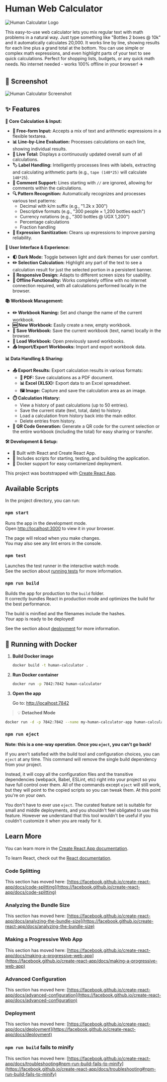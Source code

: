 # Human Web Calculator

![Human Calculator Logo](./public/favicon.svg)

This easy-to-use web calculator lets you mix regular text with math problems in a natural way. Just type something like "Bottles 2 boxes @ 10k" and it automatically calculates 20,000. It works line by line, showing results for each line plus a grand total at the bottom. You can use simple or complex math expressions, and even highlight parts of your text to see quick calculations. Perfect for shopping lists, budgets, or any quick math needs. No internet needed - works 100% offline in your browser! ✈️

## 📸 Screenshot

![Human Calculator Screenshot](./HumanCalculator_screenshot.png)

## ✨ Features

**🔢 Core Calculation & Input:**

- **📝 Free-form Input:** Accepts a mix of text and arithmetic expressions in a flexible textarea.
- **📊 Line-by-Line Evaluation:** Processes calculations on each line, showing individual results.
- **💯 Live Total:** Displays a continuously updated overall sum of all calculations.
- **🏷️ Label Handling:** Intelligently processes lines with labels, extracting and calculating arithmetic parts (e.g., `tape (140*25)` will calculate `140*25`).
- **💬 Comment Support:** Lines starting with `//` are ignored, allowing for comments within the calculations.
- **🔍 Pattern Recognition:** Automatically recognizes and processes various text patterns:
  - Decimal with k/m suffix (e.g., "1.2k x 300")
  - Descriptive formats (e.g., "300 people × 1,200 bottles each")
  - Currency notations (e.g., "300 bottles @ UGX 1,200")
  - Percentage calculations
  - Fraction handling
- **🧹 Expression Sanitization:** Cleans up expressions to improve parsing reliability.

**🎨 User Interface & Experience:**

- **🌓 Dark Mode:** Toggle between light and dark themes for user comfort.
- **✏️ Selection Calculation:** Highlight any part of the text to see a calculation result for just the selected portion in a persistent banner.
- **📱 Responsive Design:** Adapts to different screen sizes for usability.
- **🔌 Offline Functionality:** Works completely offline with no internet connection required, with all calculations performed locally in the browser.

**📚 Workbook Management:**

- **✏️ Workbook Naming:** Set and change the name of the current workbook.
- **🆕 New Workbook:** Easily create a new, empty workbook.
- **💾 Save Workbook:** Save the current workbook (text, name) locally in the browser.
- **📂 Load Workbook:** Open previously saved workbooks.
- **📤 Import/Export Workbooks:** Import and export workbook data.

**📊 Data Handling & Sharing:**

- **📤 Export Results:** Export calculation results in various formats:
  - **📄 PDF:** Save calculations as a PDF document.
  - **📊 Excel (XLSX):** Export data to an Excel spreadsheet.
  - **🖼️ Image:** Capture and save the calculation area as an image.
- **⏱️ Calculation History:**
  - View a history of past calculations (up to 50 entries).
  - Save the current state (text, total, date) to history.
  - Load a calculation from history back into the main editor.
  - Delete entries from history.
- **📱 QR Code Generation:** Generate a QR code for the current selection or the entire workbook (including the total) for easy sharing or transfer.

**🛠️ Development & Setup:**

- 🔄 Built with React and Create React App.
- 📜 Includes scripts for starting, testing, and building the application.
- 🐳 Docker support for easy containerized deployment.

This project was bootstrapped with [Create React App](https://github.com/facebook/create-react-app).

## Available Scripts

In the project directory, you can run:

### `npm start`

Runs the app in the development mode.\
Open [http://localhost:3000](http://localhost:3000) to view it in your browser.

The page will reload when you make changes.\
You may also see any lint errors in the console.

### `npm test`

Launches the test runner in the interactive watch mode.\
See the section about [running tests](https://facebook.github.io/create-react-app/docs/running-tests) for more information.

### `npm run build`

Builds the app for production to the `build` folder.\
It correctly bundles React in production mode and optimizes the build for the best performance.

The build is minified and the filenames include the hashes.\
Your app is ready to be deployed!

See the section about [deployment](https://facebook.github.io/create-react-app/docs/deployment) for more information.

## 🐳 Running with Docker

1. **Build Docker image**

   ```bash
   docker build -t human-calculator .
   ```

2. **Run Docker container**

   ```bash
   docker run -p 7842:7842 human-calculator
   ```

3. **Open the app**

   Go to: [http://localhost:7842](http://localhost:7842)

> 💡 **Detached Mode**

```bash
docker run -d -p 7842:7842 --name my-human-calculator-app human-calculator
```

### `npm run eject`

**Note: this is a one-way operation. Once you `eject`, you can't go back!**

If you aren't satisfied with the build tool and configuration choices, you can `eject` at any time. This command will remove the single build dependency from your project.

Instead, it will copy all the configuration files and the transitive dependencies (webpack, Babel, ESLint, etc) right into your project so you have full control over them. All of the commands except `eject` will still work, but they will point to the copied scripts so you can tweak them. At this point you're on your own.

You don't have to ever use `eject`. The curated feature set is suitable for small and middle deployments, and you shouldn't feel obligated to use this feature. However we understand that this tool wouldn't be useful if you couldn't customize it when you are ready for it.

## Learn More

You can learn more in the [Create React App documentation](https://facebook.github.io/create-react-app/docs/getting-started).

To learn React, check out the [React documentation](https://reactjs.org/).

### Code Splitting

This section has moved here: [https://facebook.github.io/create-react-app/docs/code-splitting](https://facebook.github.io/create-react-app/docs/code-splitting)

### Analyzing the Bundle Size

This section has moved here: [https://facebook.github.io/create-react-app/docs/analyzing-the-bundle-size](https://facebook.github.io/create-react-app/docs/analyzing-the-bundle-size)

### Making a Progressive Web App

This section has moved here: [https://facebook.github.io/create-react-app/docs/making-a-progressive-web-app](https://facebook.github.io/create-react-app/docs/making-a-progressive-web-app)

### Advanced Configuration

This section has moved here: [https://facebook.github.io/create-react-app/docs/advanced-configuration](https://facebook.github.io/create-react-app/docs/advanced-configuration)

### Deployment

This section has moved here: [https://facebook.github.io/create-react-app/docs/deployment](https://facebook.github.io/create-react-app/docs/deployment)

### `npm run build` fails to minify

This section has moved here: [https://facebook.github.io/create-react-app/docs/troubleshooting#npm-run-build-fails-to-minify](https://facebook.github.io/create-react-app/docs/troubleshooting#npm-run-build-fails-to-minify)
